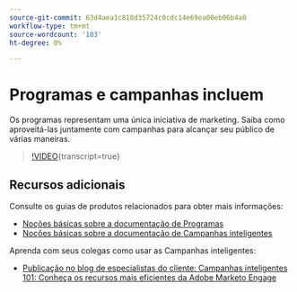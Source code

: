 ```yaml
---
source-git-commit: 63d4aea1c818d35724c0cdc14e69ea00eb06b4a0
workflow-type: tm+mt
source-wordcount: '103'
ht-degree: 0%

---
```

# Programas e campanhas incluem

Os programas representam uma única iniciativa de marketing. Saiba como aproveitá-las juntamente com campanhas para alcançar seu público de várias maneiras.

>[!VIDEO](https://video.tv.adobe.com/v/3418042/?quality=12&learn=on){transcript=true}

## Recursos adicionais

Consulte os guias de produtos relacionados para obter mais informações:

* [Noções básicas sobre a documentação de Programas](https://experienceleague.adobe.com/docs/marketo/using/product-docs/core-marketo-concepts/programs/creating-programs/understanding-programs.html?lang=en)
* [Noções básicas sobre a documentação de Campanhas inteligentes](https://experienceleague.adobe.com/docs/marketo/using/product-docs/core-marketo-concepts/smart-campaigns/understanding-smart-campaigns.html?lang=en)

Aprenda com seus colegas como usar as Campanhas inteligentes:

* [Publicação no blog de especialistas do cliente: Campanhas inteligentes 101: Conheça os recursos mais eficientes da Adobe Marketo Engage](https://nation.marketo.com/t5/product-blogs/smart-campaigns-101-a-deep-dive-into-adobe-marketo-engage-s-most/ba-p/313385#M1838)